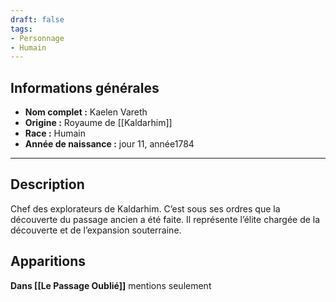```yaml
---
draft: false
tags:
- Personnage
- Humain
---
```


## **Informations générales**

- **Nom complet :** Kaelen Vareth
- **Origine :** Royaume de [[Kaldarhim]]
- **Race :** Humain
- **Année de naissance :** jour 11, année1784

---

## **Description**

Chef des explorateurs de Kaldarhim. C’est sous ses ordres que la découverte du passage ancien a été faite. Il représente l’élite chargée de la découverte et de l’expansion souterraine.

## **Apparitions**

**Dans [[Le Passage Oublié]]** mentions seulement